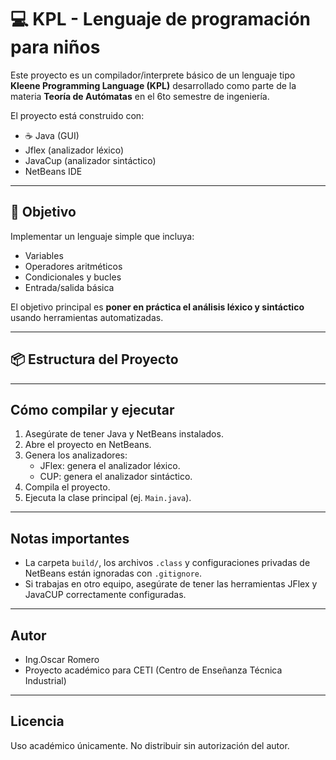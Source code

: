 # 💻 KPL - Lenguaje de programación para niños

Este proyecto es un compilador/interprete básico de un lenguaje tipo **Kleene Programming Language (KPL)** desarrollado como parte de la materia **Teoría de Autómatas** en el 6to semestre de ingeniería.

El proyecto está construido con:

- ☕ Java (GUI)
- Jflex (analizador léxico)
- JavaCup (analizador sintáctico)
- NetBeans IDE

---

## 🧠 Objetivo

Implementar un lenguaje simple que incluya:

- Variables
- Operadores aritméticos
- Condicionales y bucles
- Entrada/salida básica

El objetivo principal es **poner en práctica el análisis léxico y sintáctico** usando herramientas automatizadas.

---

## 📦 Estructura del Proyecto


---

## Cómo compilar y ejecutar

1. Asegúrate de tener Java y NetBeans instalados.
2. Abre el proyecto en NetBeans.
3. Genera los analizadores:
   - JFlex: genera el analizador léxico.
   - CUP: genera el analizador sintáctico.
4. Compila el proyecto.
5. Ejecuta la clase principal (ej. `Main.java`).

---

## Notas importantes

- La carpeta `build/`, los archivos `.class` y configuraciones privadas de NetBeans están ignoradas con `.gitignore`.
- Si trabajas en otro equipo, asegúrate de tener las herramientas JFlex y JavaCUP correctamente configuradas.

---

## Autor

- Ing.Oscar Romero 
- Proyecto académico para CETI (Centro de Enseñanza Técnica Industrial)

---

## Licencia

Uso académico únicamente. No distribuir sin autorización del autor.
